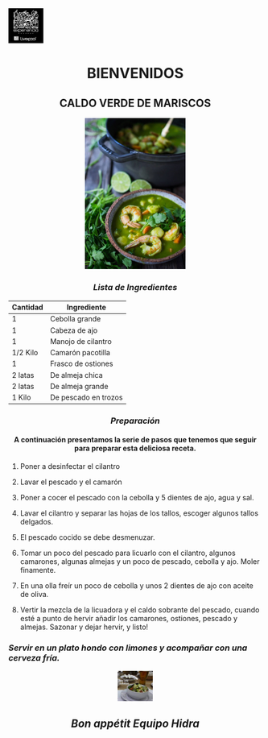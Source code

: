 <div align="left"> <img src= "imagenes/gourmet.png" width="70"> 

<div align="center">

# BIENVENIDOS 




<div align="center">

## **CALDO VERDE DE MARISCOS**

<p align="center">


<img src="imagenes/sopa verde mariscos.jpg" width="200">


</p>

### *Lista de Ingredientes*

<div align="center">


| Cantidad | Ingrediente          |
|----------|--------------------  |
| 1        | Cebolla grande       |
| 1        | Cabeza de ajo        |
| 1        | Manojo de cilantro   |
| 1/2 Kilo | Camarón pacotilla    |
| 1        | Frasco de ostiones   |
| 2 latas  | De almeja chica      |
| 2 latas  | De almeja grande     |
| 1 Kilo   | De pescado en trozos |

</div>

### *Preparación*
</div>

#### A continuación presentamos la serie de pasos que tenemos que seguir para preparar esta deliciosa  receta.

</div>

1. Poner a desinfectar el cilantro

2. Lavar el pescado y el camarón

3. Poner a cocer el pescado con la cebolla y 5 dientes de ajo, agua y sal.

4. Lavar el cilantro y separar las hojas de los tallos, escoger algunos tallos delgados.

5. El pescado cocido se debe desmenuzar.

6. Tomar un poco del pescado para  licuarlo con el cilantro, algunos camarones, algunas almejas y un poco de pescado, cebolla y ajo. Moler finamente.

7. En una olla freír un poco de cebolla y unos 2 dientes de ajo con aceite de oliva.

8. Vertir la mezcla de la licuadora y el caldo sobrante del pescado, cuando esté a punto de hervir añadir los camarones, ostiones, pescado y almejas. Sazonar y dejar hervir, y listo!


### *Servir en un plato hondo con limones y acompañar con una cerveza fría.*


<div align="center"> 

<img src="imagenes/caldoychela.jpg" width="70">


<p align="center">

## *Bon appétit Equipo Hidra*

